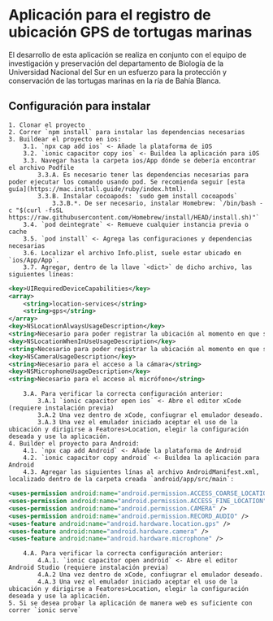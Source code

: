 # Aplicación para el registro de ubicación GPS de tortugas marinas

El desarrollo de esta aplicación se realiza en conjunto con el equipo de investigación y preservación del departamento de Biología de la Universidad Nacional del Sur en un esfuerzo para la protección y conservación de las tortugas marinas en la ría de Bahía Blanca.

## Configuración para instalar

    1. Clonar el proyecto
    2. Correr `npm install` para instalar las dependencias necesarias
    3. Buildear el proyecto en ios:
        3.1. `npx cap add ios` <- Añade la plataforma de iOS
        3.2. `ionic capacitor copy ios` <- Buildea la aplicación para iOS
        3.3. Navegar hasta la carpeta ios/App dónde se debería encontrar el archivo Podfile
            3.3.A. Es necesario tener las dependencias necesarias para poder ejecutar los comando usando pod. Se recomienda seguir [esta guía](https://mac.install.guide/ruby/index.html).
            3.3.B. Instalar cocoapods: `sudo gem install cocoapods`
                3.3.B.*. De ser necesario, instalar Homebrew: `/bin/bash -c "$(curl -fsSL https://raw.githubusercontent.com/Homebrew/install/HEAD/install.sh)"`
        3.4. `pod deintegrate` <- Remueve cualquier instancia previa o cache
        3.5. `pod install` <- Agrega las configuraciones y dependencias necesarias
        3.6. Localizar el archivo Info.plist, suele estar ubicado en `ios/App/App`.
        3.7. Agregar, dentro de la llave `<dict>` de dicho archivo, las siguientes líneas:

```xml
<key>UIRequiredDeviceCapabilities</key>
<array>
    <string>location-services</string>
    <string>gps</string>
</array>
<key>NSLocationAlwaysUsageDescription</key>
<string>Necesario para poder registrar la ubicación al momento en que se acciona el botón</string>
<key>NSLocationWhenInUseUsageDescription</key>
<string>Necesario para poder registrar la ubicación al momento en que se acciona el botón</string>
<key>NSCameraUsageDescription</key>
<string>Necesario para el acceso a la cámara</string>
<key>NSMicrophoneUsageDescription</key>
<string>Necesario para el acceso al micrófono</string>
```

        3.A. Para verificar la correcta configuración anterior:
            3.A.1 `ionic capacitor open ios` <- Abre el editor xCode (requiere instalación previa)
            3.A.2 Una vez dentro de xCode, confiugrar el emulador deseado.
            3.A.3 Una vez el emulador iniciado aceptar el uso de la ubicación y dirigirse a Featores>Location, elegir la configuración deseada y use la aplicación.
    4. Builder el proyecto para Android:
        4.1. `npx cap add Android` <- Añade la plataforma de Android
        4.2. `ionic capacitor copy android` <- Buildea la aplicación para Android
        4.3. Agregar las siguientes línas al archivo AndroidManifest.xml, localizado dentro de la carpeta creada `android/app/src/main`:

```xml
<uses-permission android:name="android.permission.ACCESS_COARSE_LOCATION" />
<uses-permission android:name="android.permission.ACCESS_FINE_LOCATION" />
<uses-permission android:name="android.permission.CAMERA" />
<uses-permission android:name="android.permission.RECORD_AUDIO" />
<uses-feature android:name="android.hardware.location.gps" />
<uses-feature android:name="android.hardware.camera" />
<uses-feature android:name="android.hardware.microphone" />
```

        4.A. Para verificar la correcta configuración anterior:
            4.A.1. `ionic capacitor open android` <- Abre el editor Android Studio (requiere instalación previa)
            4.A.2 Una vez dentro de xCode, confiugrar el emulador deseado.
            4.A.3 Una vez el emulador iniciado aceptar el uso de la ubicación y dirigirse a Featores>Location, elegir la configuración deseada y use la aplicación.
    5. Si se desea probar la aplicación de manera web es suficiente con correr `ionic serve`
